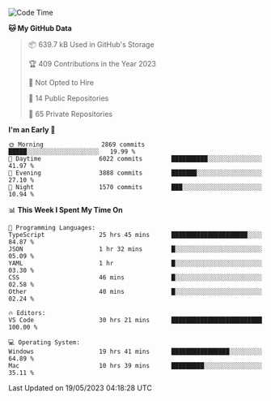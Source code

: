 <!--START_SECTION:waka-->
![Code Time](http://img.shields.io/badge/Code%20Time-4%2C078%20hrs%201%20min-blue)

**🐱 My GitHub Data** 

> 📦 639.7 kB Used in GitHub's Storage 
 > 
> 🏆 409 Contributions in the Year 2023
 > 
> 🚫 Not Opted to Hire
 > 
> 📜 14 Public Repositories 
 > 
> 🔑 65 Private Repositories 
 > 
**I'm an Early 🐤** 

```text
🌞 Morning                2869 commits        █████░░░░░░░░░░░░░░░░░░░░   19.99 % 
🌆 Daytime                6022 commits        ██████████░░░░░░░░░░░░░░░   41.97 % 
🌃 Evening                3888 commits        ███████░░░░░░░░░░░░░░░░░░   27.10 % 
🌙 Night                  1570 commits        ███░░░░░░░░░░░░░░░░░░░░░░   10.94 % 
```


📊 **This Week I Spent My Time On** 

```text
💬 Programming Languages: 
TypeScript               25 hrs 45 mins      █████████████████████░░░░   84.87 % 
JSON                     1 hr 32 mins        █░░░░░░░░░░░░░░░░░░░░░░░░   05.09 % 
YAML                     1 hr                █░░░░░░░░░░░░░░░░░░░░░░░░   03.30 % 
CSS                      46 mins             █░░░░░░░░░░░░░░░░░░░░░░░░   02.58 % 
Other                    40 mins             █░░░░░░░░░░░░░░░░░░░░░░░░   02.24 % 

🔥 Editors: 
VS Code                  30 hrs 21 mins      █████████████████████████   100.00 % 

💻 Operating System: 
Windows                  19 hrs 41 mins      ████████████████░░░░░░░░░   64.89 % 
Mac                      10 hrs 39 mins      █████████░░░░░░░░░░░░░░░░   35.11 % 
```


 Last Updated on 19/05/2023 04:18:28 UTC
<!--END_SECTION:waka-->

